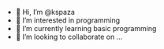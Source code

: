 - 👋 Hi, I’m @kspaza
- 👀 I’m interested in programming
- 🌱 I’m currently learning basic programming
- 💞️ I’m looking to collaborate on ...

<!---
kspaza/kspaza is a ✨ special ✨ repository because its `README.md` (this file) appears on your GitHub profile.
You can click the Preview link to take a look at your changes.
--->
